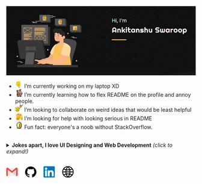 <img align="center" alt="GIF" src="https://github.com/ankitanshu22/ankitanshu22/blob/master/assets/animated.gif?raw=1"/>
<br>

- <img alt="GIF" src="https://github.com/ankitanshu22/ankitanshu22/blob/master/assets/wave.gif?raw=1" width="20vw" /> I’m currently working on my laptop XD
- <img alt="GIF" src="https://github.com/ankitanshu22/ankitanshu22/blob/master/assets/gandalf_parrot.gif?raw=1" width="20vw" /> I’m currently learning how to flex README on the profile and annoy people.
- <img alt="GIF" src="https://github.com/ankitanshu22/ankitanshu22/blob/master/assets/headbang.gif?raw=1" width="20vw" /> I’m looking to collaborate on weird ideas that would be least helpful
- <img alt="GIF" src="https://github.com/ankitanshu22/ankitanshu22/blob/master/assets/hmm.gif?raw=1" width="20vw" /> I’m looking for help with looking serious in README
- <img alt="GIF" src="https://github.com/ankitanshu22/ankitanshu22/blob/master/assets/coin.gif?raw=1" width="20vw" /> Fun fact: everyone's a noob without StackOverflow. 
<br>
<details>
<br>
<summary> <b>Jokes apart, I love UI Designing and Web Development</b> <i>(click to expand!)</i> </summary>

Here are my few projects you may be interested to have a look at
<ul>
 <li><a href="https://ankitanshuswaroop.com">Personal Portfolio</a> </li>
 <li>Internship Project - <a href="https://zecide.com">Zecide Website</a></li>
</ul>
</details>
<br>

<p>
 <a href="mailto:ankitanshu22@gmail.com"><img src="https://github.com/ankitanshu22/ankitanshu22/blob/master/assets/gmail.svg" width="30px" alt="mail"></a> &nbsp; &nbsp;
   <a href="https://github.com/ankitanshu22"><img src="https://github.com/ankitanshu22/ankitanshu22/blob/master/assets/github.svg" width="30px" alt="mail"></a> &nbsp; &nbsp;
  <a href="https://www.linkedin.com/in/ankitanshuswaroop"><img src="https://github.com/ankitanshu22/ankitanshu22/blob/master/assets/linkedin.svg" width="30px" alt="LinkedIn"></a> &nbsp; &nbsp;
  <a href="https://ankitanshuswaroop.com"><img src="https://github.com/ankitanshu22/ankitanshu22/blob/master/assets/site.svg" width="30px" alt="site"></a> &nbsp; &nbsp;
</p>

